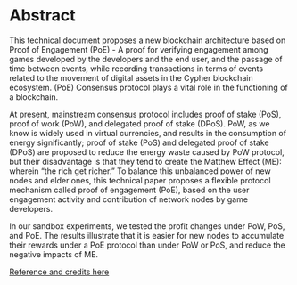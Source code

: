 # Abstract

This technical document proposes a new blockchain architecture based on Proof of Engagement (PoE) - A proof for verifying engagement among games developed by the developers and the end user, and the passage of time between events, while recording transactions in terms of events related to the movement of digital assets in the Cypher blockchain ecosystem. (PoE) Consensus protocol plays a vital role in the functioning of a blockchain.&#x20;

At present, mainstream consensus protocol includes proof of stake (PoS), proof of work (PoW), and delegated proof of stake (DPoS). PoW, as we know is widely used in virtual currencies, and results in the consumption of energy significantly; proof of stake (PoS) and delegated proof of stake (DPoS) are proposed to reduce the energy waste caused by PoW protocol, but their disadvantage is that they tend to create the Matthew Effect (ME): wherein “the rich get richer.” To balance this unbalanced power of new nodes and elder ones, this technical paper proposes a flexible protocol mechanism called proof of engagement (PoE), based on the user engagement activity and contribution of network nodes by game developers.&#x20;

In our sandbox experiments, we tested the profit changes under PoW, PoS, and PoE. The results illustrate that it is easier for new nodes to accumulate their rewards under a PoE protocol than under PoW or PoS, and reduce the negative impacts of ME.



[Reference and credits here](https://www.hindawi.com/journals/wcmc/2021/6185910/)

